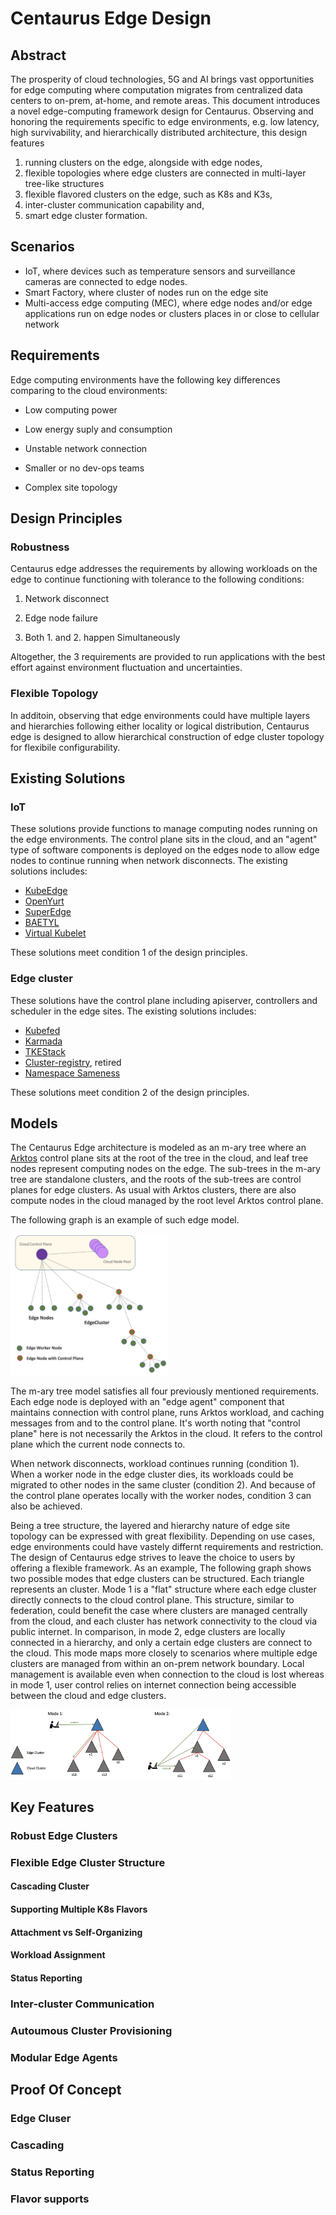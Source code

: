 # Centaurus Edge Design

## Abstract
The prosperity of cloud technologies, 5G and AI brings vast opportunities for edge computing where computation migrates from centralized data centers to on-prem, at-home, and remote areas. This document introduces a novel edge-computing framework design for Centaurus. Observing and honoring the requirements specific to edge environments, e.g. low latency, high survivability, and hierarchically distributed architecture, this design features 
1. running clusters on the edge, alongside with edge nodes,
2. flexible topologies where edge clusters are connected in multi-layer tree-like structures 
3. flexible flavored clusters on the edge, such as K8s and K3s, 
4. inter-cluster communication capability and, 
5. smart edge cluster formation. 

## Scenarios

- IoT, where devices such as temperature sensors and surveillance cameras are connected to edge nodes.
- Smart Factory, where cluster of nodes run on the edge site
- Multi-access edge computing (MEC), where edge nodes and/or edge applications run on edge nodes or clusters places in or close to cellular network

## Requirements 

Edge computing environments have the following key differences comparing to the cloud environments:

- Low computing power

- Low energy suply and consumption

- Unstable network connection

- Smaller or no dev-ops teams

- Complex site topology
 
## Design Principles

### Robustness

Centaurus edge addresses the requirements by allowing workloads on the edge to continue functioning with tolerance to the following conditions: 

1. Network disconnect

2. Edge node failure 

3. Both 1. and 2. happen Simultaneously 

Altogether, the 3 requirements are provided to run applications with the best effort against environment fluctuation and uncertainties.

### Flexible Topology

In additoin, observing that edge environments could have multiple layers and hierarchies following either locality or logical distribution, Centaurus edge is designed to allow hierarchical construction of edge cluster topology for flexibile configurability.

## Existing Solutions

### IoT

These solutions provide functions to manage computing nodes running on the edge environments. The control plane sits in the cloud, and an "agent" type of software components is deployed on the edges node to allow edge nodes to continue running when network disconnects. The existing solutions includes:

- [KubeEdge](https://github.com/kubeedge/kubeedge)
- [OpenYurt](https://github.com/openyurtio/openyurt)
- [SuperEdge](https://github.com/superedge/superedge)
- [BAETYL](https://github.com/baetyl/baetyl)
- [Virtual Kubelet](https://virtual-kubelet.io/)

These solutions meet condition 1 of the design principles.  

### Edge cluster 

These solutions have the control plane including apiserver, controllers and scheduler in the edge sites. The existing solutions includes:

- [Kubefed](https://github.com/kubernetes-sigs/kubefed)
- [Karmada](https://github.com/karmada-io/karmada)
- [TKEStack](https://github.com/tkestack/tke)
- [Cluster-registry](https://github.com/kubernetes-retired/cluster-registry), retired
- [Namespace Sameness](https://github.com/kubernetes/community/blob/master/sig-multicluster/namespace-sameness-position-statement.md)

These solutions meet condition 2 of the design principles.

## Models

The Centaurus Edge architecture is modeled as an m-ary tree where an [Arktos](https://github.com/CentaurusInfra/arktos) control plane sits at the root of the tree in the cloud, and leaf tree nodes represent computing nodes on the edge. The sub-trees in the m-ary tree are standalone clusters, and the roots of the sub-trees are control planes for edge clusters. As usual with Arktos clusters, there are also compute nodes in the cloud managed by the root level Arktos control plane.

The following graph is an example of such edge model.

<img src="images/centaurus-edge-model.png"
     alt="centaurus edge model"
     width="50%" />

The m-ary tree model satisfies all four previously mentioned requirements. Each edge node is deployed with an "edge agent" component that maintains connection with control plane, runs Arktos workload, and caching messages from and to the control plane. It's worth noting that "control plane" here is not necessarily the Arktos in the cloud. It refers to the control plane which the current node connects to. 

When network disconnects, workload continues running (condition 1). When a worker node in the edge cluster dies, its workloads could be migrated to other nodes in the same cluster (condition 2). And because of the control plane operates locally with the worker nodes, condition 3 can also be achieved. 

Being a tree structure, the layered and hierarchy nature of edge site topology can be expressed with great flexibility. Depending on use cases, edge environments could have vastely differnt requirements and restriction. The design of Centaurus edge strives to leave the choice to users by offering a flexible framework. As an example, The following graph shows two possible modes that edge clusters can be structured. Each triangle represents an cluster. Mode 1 is a "flat" structure where each edge cluster directly connects to the cloud control plane. This structure, similar to federation, could benefit the case where clusters are managed centrally from the cloud, and each cluster has network connectivity to the cloud via public internet. In comparison, in mode 2, edge clusters are locally connected in a hierarchy, and only a certain edge clusters are connect to the cloud. This mode maps more closely to scenarios where multiple edge clusters are managed from within an on-prem network boundary. Local management is available even when connection to the cloud is lost whereas in mode 1, user control relies on internet connection being accessible between the cloud and edge clusters.  

<img src="images/layered-vs-flat.png"
     alt="centaurus edge model"
     width="70%" />


## Key Features

### Robust Edge Clusters

### Flexible Edge Cluster Structure

#### Cascading Cluster

#### Supporting Multiple K8s Flavors

#### Attachment vs Self-Organizing

#### Workload Assignment

#### Status Reporting

### Inter-cluster Communication

### Autoumous Cluster Provisioning

### Modular Edge Agents

## Proof Of Concept

### Edge Cluser

### Cascading

### Status Reporting

### Flavor supports

